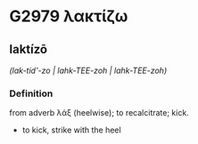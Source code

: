 # G2979 λακτίζω

## laktízō

_(lak-tid'-zo | lahk-TEE-zoh | lahk-TEE-zoh)_

### Definition

from adverb λάξ (heelwise); to recalcitrate; kick.

- to kick, strike with the heel


